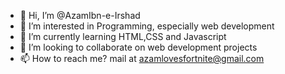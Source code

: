 - 👋 Hi, I’m @AzamIbn-e-Irshad
- 👀 I’m interested in Programming, especially web development
- 🌱 I’m currently learning HTML,CSS and Javascript
- 💞️ I’m looking to collaborate on web development projects
- 📫 How to reach me? mail at azamlovesfortnite@gmail.com

<!---
AzamIbn-e-Irshad/AzamIbn-e-Irshad is a ✨ special ✨ repository because its `README.md` (this file) appears on your GitHub profile.
You can click the Preview link to take a look at your changes.
--->

